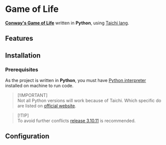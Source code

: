 # Game of Life

[**Conway's Game of Life**](https://en.wikipedia.org/wiki/Conway%27s_Game_of_Life) written in **Python**, using [Taichi lang](https://www.taichi-lang.org).

## Features

## Installation

### Prerequisites

As the project is written in **Python**, you must have [Python interpreter](https://www.python.org/downloads/) installed on machine to run code.<br>

> [!IMPORTANT]<br>
> Not all Python versions will work because of Taichi. Which specific do are listed on [official website](https://docs.taichi-lang.org/docs/hello_world#prerequisites).

> [!TIP]<br>
> To avoid further conflicts [release 3.10.11](https://www.python.org/downloads/release/python-31011/) is recommended.

## Configuration
